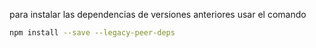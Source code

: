 para instalar las dependencias de versiones anteriores usar el comando

```bash
npm install --save --legacy-peer-deps 
```

